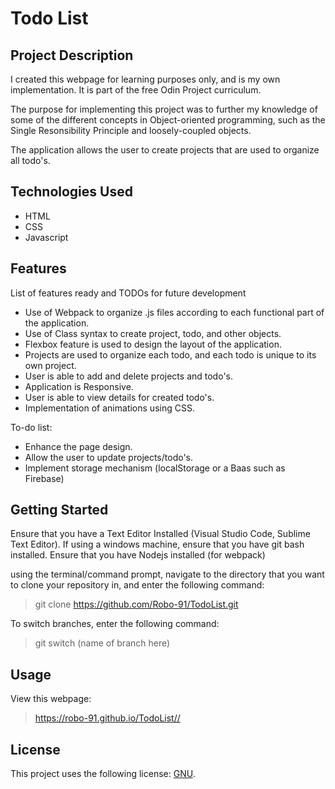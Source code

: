 # Todo List

## Project Description

I created this webpage for learning purposes only, and is my own implementation. It is part of the free Odin Project curriculum.

The purpose for implementing this project was to further my knowledge of some of the different concepts in Object-oriented programming, such as the Single Resonsibility Principle and loosely-coupled objects.

The application allows the user to create projects that are used to organize all todo's.

## Technologies Used

* HTML
* CSS
* Javascript

## Features

List of features ready and TODOs for future development
* Use of Webpack to organize .js files according to each functional part of the application.
* Use of Class syntax to create project, todo, and other objects.
* Flexbox feature is used to design the layout of the application.
* Projects are used to organize each todo, and each todo is unique to its own project.
* User is able to add and delete projects and todo's.
* Application is Responsive.
* User is able to view details for created todo's.
* Implementation of animations using CSS.

To-do list:
* Enhance the page design.
* Allow the user to update projects/todo's.
* Implement storage mechanism (localStorage or a Baas such as Firebase)

## Getting Started
   
Ensure that you have a Text Editor Installed (Visual Studio Code, Sublime Text Editor).
If using a windows machine, ensure that you have git bash installed.
Ensure that you have Nodejs installed (for webpack)

using the terminal/command prompt, navigate to the directory that you want to clone your repository in, and enter the following command:
> git clone https://github.com/Robo-91/TodoList.git

To switch branches, enter the following command:
> git switch (name of branch here)

## Usage

View this webpage:
> https://robo-91.github.io/TodoList//

## License

This project uses the following license: [GNU](https://www.gnu.org/licenses/gpl-3.0.en.html).

